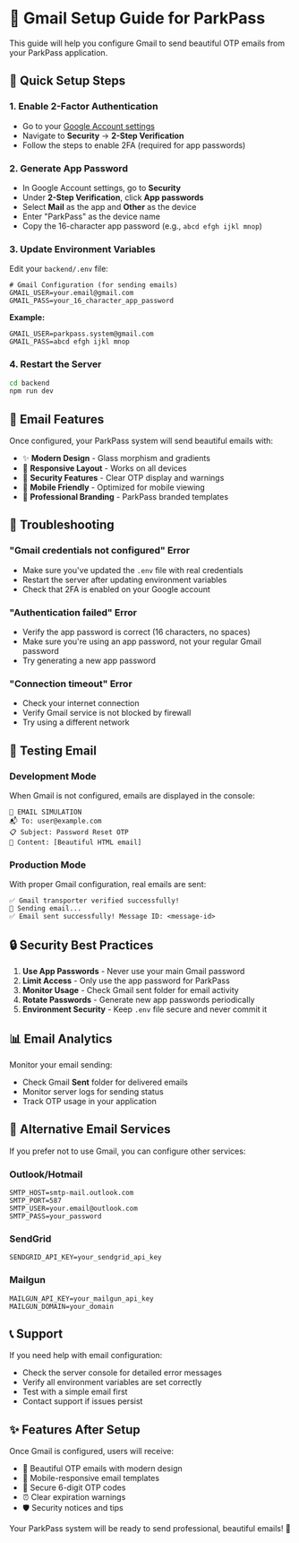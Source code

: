 # 📧 Gmail Setup Guide for ParkPass

This guide will help you configure Gmail to send beautiful OTP emails from your ParkPass application.

## 🚀 Quick Setup Steps

### 1. **Enable 2-Factor Authentication**
- Go to your [Google Account settings](https://myaccount.google.com/)
- Navigate to **Security** → **2-Step Verification**
- Follow the steps to enable 2FA (required for app passwords)

### 2. **Generate App Password**
- In Google Account settings, go to **Security**
- Under **2-Step Verification**, click **App passwords**
- Select **Mail** as the app and **Other** as the device
- Enter "ParkPass" as the device name
- Copy the 16-character app password (e.g., `abcd efgh ijkl mnop`)

### 3. **Update Environment Variables**
Edit your `backend/.env` file:

```env
# Gmail Configuration (for sending emails)
GMAIL_USER=your.email@gmail.com
GMAIL_PASS=your_16_character_app_password
```

**Example:**
```env
GMAIL_USER=parkpass.system@gmail.com
GMAIL_PASS=abcd efgh ijkl mnop
```

### 4. **Restart the Server**
```bash
cd backend
npm run dev
```

## 🎨 Email Features

Once configured, your ParkPass system will send beautiful emails with:

- ✨ **Modern Design** - Glass morphism and gradients
- 🎨 **Responsive Layout** - Works on all devices
- 🔐 **Security Features** - Clear OTP display and warnings
- 📱 **Mobile Friendly** - Optimized for mobile viewing
- 🌟 **Professional Branding** - ParkPass branded templates

## 🔧 Troubleshooting

### **"Gmail credentials not configured" Error**
- Make sure you've updated the `.env` file with real credentials
- Restart the server after updating environment variables
- Check that 2FA is enabled on your Google account

### **"Authentication failed" Error**
- Verify the app password is correct (16 characters, no spaces)
- Make sure you're using an app password, not your regular Gmail password
- Try generating a new app password

### **"Connection timeout" Error**
- Check your internet connection
- Verify Gmail service is not blocked by firewall
- Try using a different network

## 🧪 Testing Email

### **Development Mode**
When Gmail is not configured, emails are displayed in the console:
```
📧 EMAIL SIMULATION
📬 To: user@example.com
📋 Subject: Password Reset OTP
📄 Content: [Beautiful HTML email]
```

### **Production Mode**
With proper Gmail configuration, real emails are sent:
```
✅ Gmail transporter verified successfully!
📧 Sending email...
✅ Email sent successfully! Message ID: <message-id>
```

## 🔒 Security Best Practices

1. **Use App Passwords** - Never use your main Gmail password
2. **Limit Access** - Only use the app password for ParkPass
3. **Monitor Usage** - Check Gmail sent folder for email activity
4. **Rotate Passwords** - Generate new app passwords periodically
5. **Environment Security** - Keep `.env` file secure and never commit it

## 📊 Email Analytics

Monitor your email sending:
- Check Gmail **Sent** folder for delivered emails
- Monitor server logs for sending status
- Track OTP usage in your application

## 🎯 Alternative Email Services

If you prefer not to use Gmail, you can configure other services:

### **Outlook/Hotmail**
```env
SMTP_HOST=smtp-mail.outlook.com
SMTP_PORT=587
SMTP_USER=your.email@outlook.com
SMTP_PASS=your_password
```

### **SendGrid**
```env
SENDGRID_API_KEY=your_sendgrid_api_key
```

### **Mailgun**
```env
MAILGUN_API_KEY=your_mailgun_api_key
MAILGUN_DOMAIN=your_domain
```

## 📞 Support

If you need help with email configuration:
- Check the server console for detailed error messages
- Verify all environment variables are set correctly
- Test with a simple email first
- Contact support if issues persist

## ✨ Features After Setup

Once Gmail is configured, users will receive:
- 🎨 Beautiful OTP emails with modern design
- 📱 Mobile-responsive email templates
- 🔐 Secure 6-digit OTP codes
- ⏰ Clear expiration warnings
- 🛡️ Security notices and tips

Your ParkPass system will be ready to send professional, beautiful emails! 🌟
